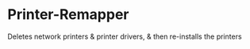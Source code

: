 # Printer-Remapper
Deletes network printers &amp; printer drivers, &amp; then re-installs the printers
